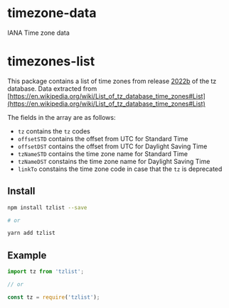 # timezone-data
IANA Time zone data

# timezones-list
This package contains a list of time zones from release [2022b](https://www.iana.org/time-zones) of the tz database. Data extracted from [https://en.wikipedia.org/wiki/List_of_tz_database_time_zones#List](https://en.wikipedia.org/wiki/List_of_tz_database_time_zones#List)

The fields in the array are as follows:
* `tz` contains the `tz` codes
* `offsetSTD` contains the offset from UTC for Standard Time
* `offsetDST` contains the offset from UTC for Daylight Saving Time
* `tzNameSTD` contains the time zone name for Standard Time
* `tzNameDST` constains the time zone name for Daylight Saving Time
* `linkTo` constains the time zone code in case that the `tz` is deprecated

## Install
```bash
npm install tzlist --save

# or

yarn add tzlist
```

## Example
```javascript
import tz from 'tzlist';

// or

const tz = require('tzlist');
```
